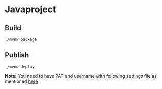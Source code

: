 # Javaproject


## Build

`./mvnw package`

## Publish

`./mvnw deploy`


**Note:** You need to have PAT and username with following settings file as mentioned [here](https://docs.github.com/en/packages/working-with-a-github-packages-registry/working-with-the-apache-maven-registry#authenticating-with-a-personal-access-token)
